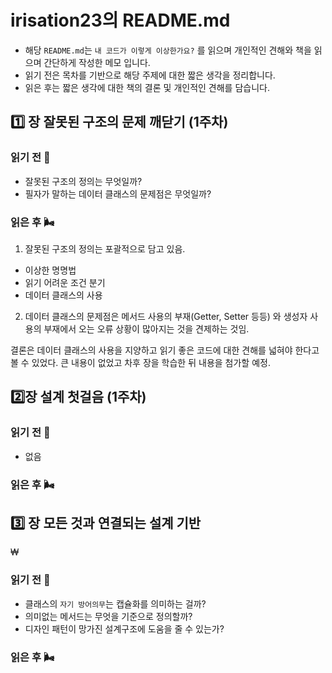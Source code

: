 # irisation23의 README.md

- 해당 `README.md`는 `내 코드가 이렇게 이상한가요?` 를 읽으며 개인적인 견해와 책을 읽으며 간단하게 작성한 메모 입니다.
- 읽기 전은 목차를 기반으로 해당 주제에 대한 짧은 생각을 정리합니다.
- 읽은 후는 짧은 생각에 대한 책의 결론 및 개인적인 견해를 담습니다.

## 1️⃣ 장 잘못된 구조의 문제 깨닫기 (1주차)

### 읽기 전 🦂

- 잘못된 구조의 정의는 무엇일까?
- 필자가 말하는 데이터 클래스의 문제점은 무엇일까?

### 읽은 후 🌬️

1. 잘못된 구조의 정의는 포괄적으로 담고 있음.
  - 이상한 명명법
  - 읽기 어려운 조건 분기
  - 데이터 클래스의 사용

2. 데이터 클래스의 문제점은 메서드 사용의 부재(Getter, Setter 등등) 와 생성자 사용의 부재에서 오는 오류 상황이 많아지는 것을 견제하는 것임.

결론은 데이터 클래스의 사용을 지양하고 읽기 좋은 코드에 대한 견해를 넓혀야 한다고 볼 수 있었다.
큰 내용이 없었고 차후 장을 학습한 뒤 내용을 첨가할 예정.

## 2️⃣장 설계 첫걸음 (1주차)

### 읽기 전 🦂

- 없음

### 읽은 후 🌬️

## 3️⃣ 장 모든 것과 연결되는 설계 기반
₩                                   
### 읽기 전 🦂

- 클래스의 `자기 방어의무`는 캡슐화를 의미하는 걸까?
- 의미없는 메서드는 무엇을 기준으로 정의할까?
- 디자인 패턴이 망가진 설계구조에 도움을 줄 수 있는가?

### 읽은 후 🌬️

